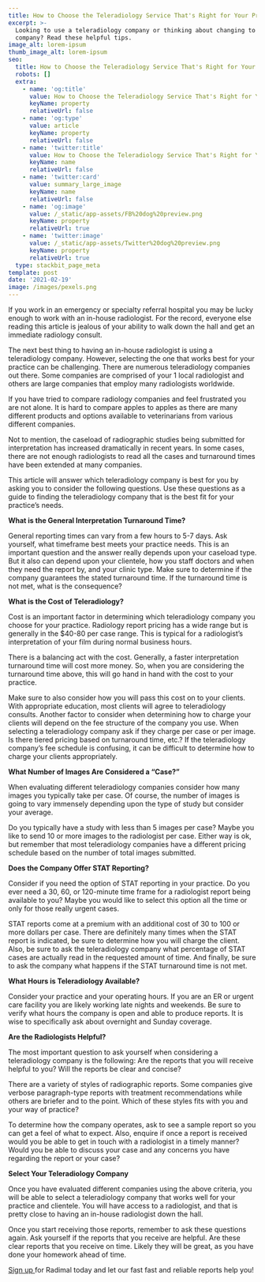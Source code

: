 ```yaml
---
title: How to Choose the Teleradiology Service That's Right for Your Practice
excerpt: >-
  Looking to use a teleradiology company or thinking about changing to a new
  company? Read these helpful tips.
image_alt: lorem-ipsum
thumb_image_alt: lorem-ipsum
seo:
  title: How to Choose the Teleradiology Service That's Right for Your Practice
  robots: []
  extra:
    - name: 'og:title'
      value: How to Choose the Teleradiology Service That's Right for Your Practice
      keyName: property
      relativeUrl: false
    - name: 'og:type'
      value: article
      keyName: property
      relativeUrl: false
    - name: 'twitter:title'
      value: How to Choose the Teleradiology Service That's Right for Your Practice
      keyName: name
      relativeUrl: false
    - name: 'twitter:card'
      value: summary_large_image
      keyName: name
      relativeUrl: false
    - name: 'og:image'
      value: /_static/app-assets/FB%20dog%20preview.png
      keyName: property
      relativeUrl: true
    - name: 'twitter:image'
      value: /_static/app-assets/Twitter%20dog%20preview.png
      keyName: property
      relativeUrl: true
  type: stackbit_page_meta
template: post
date: '2021-02-19'
image: /images/pexels.png
---
```

If you work in an emergency or specialty referral hospital you may be lucky enough to work with an in-house radiologist. For the record, everyone else reading this article is jealous of your ability to walk down the hall and get an immediate radiology consult.

The next best thing to having an in-house radiologist is using a teleradiology company. However, selecting the one that works best for your practice can be challenging. There are numerous teleradiology companies out there. Some companies are comprised of your 1 local radiologist and others are large companies that employ many radiologists worldwide.

If you have tried to compare radiology companies and feel frustrated you are not alone. It is hard to compare apples to apples as there are many different products and options available to veterinarians from various different companies.

Not to mention, the caseload of radiographic studies being submitted for interpretation has increased dramatically in recent years. In some cases, there are not enough radiologists to read all the cases and turnaround times have been extended at many companies.

This article will answer which teleradiology company is best for you by asking you to consider the following questions. Use these questions as a guide to finding the teleradiology company that is the best fit for your practice’s needs.

**What is the General Interpretation Turnaround Time?**

General reporting times can vary from a few hours to 5-7 days. Ask yourself, what timeframe best meets your practice needs. This is an important question and the answer really depends upon your caseload type. But it also can depend upon your clientele, how you staff doctors and when they need the report by, and your clinic type. Make sure to determine if the company guarantees the stated turnaround time. If the turnaround time is not met, what is the consequence?

**What is the Cost of Teleradiology?**

Cost is an important factor in determining which teleradiology company you choose for your practice. Radiology report pricing has a wide range but is generally in the $40-80 per case range. This is typical for a radiologist’s interpretation of your film during normal business hours.

There is a balancing act with the cost. Generally, a faster interpretation turnaround time will cost more money. So, when you are considering the turnaround time above, this will go hand in hand with the cost to your practice.

Make sure to also consider how you will pass this cost on to your clients. With appropriate education, most clients will agree to teleradiology consults. Another factor to consider when determining how to charge your clients will depend on the fee structure of the company you use. When selecting a teleradiology company ask if they charge per case or per image. Is there tiered pricing based on turnaround time, etc.? If the teleradiology company’s fee schedule is confusing, it can be difficult to determine how to charge your clients appropriately.

**What Number of Images Are Considered a “Case?”**

When evaluating different teleradiology companies consider how many images you typically take per case. Of course, the number of images is going to vary immensely depending upon the type of study but consider your average.

Do you typically have a study with less than 5 images per case? Maybe you like to send 10 or more images to the radiologist per case. Either way is ok, but remember that most teleradiology companies have a different pricing schedule based on the number of total images submitted.

**Does the Company Offer STAT Reporting?**

Consider if you need the option of STAT reporting in your practice. Do you ever need a 30, 60, or 120-minute time frame for a radiologist report being available to you? Maybe you would like to select this option all the time or only for those really urgent cases.

STAT reports come at a premium with an additional cost of 30 to 100 or more dollars per case. There are definitely many times when the STAT report is indicated, be sure to determine how you will charge the client. Also, be sure to ask the teleradiology company what percentage of STAT cases are actually read in the requested amount of time. And finally, be sure to ask the company what happens if the STAT turnaround time is not met.

**What Hours is Teleradiology Available?**

Consider your practice and your operating hours. If you are an ER or urgent care facility you are likely working late nights and weekends. Be sure to verify what hours the company is open and able to produce reports. It is wise to specifically ask about overnight and Sunday coverage.

**Are the Radiologists Helpful?**

The most important question to ask yourself when considering a teleradiology company is the following: Are the reports that you will receive helpful to you? Will the reports be clear and concise?

There are a variety of styles of radiographic reports. Some companies give verbose paragraph-type reports with treatment recommendations while others are briefer and to the point. Which of these styles fits with you and your way of practice?

To determine how the company operates, ask to see a sample report so you can get a feel of what to expect. Also, enquire if once a report is received would you be able to get in touch with a radiologist in a timely manner? Would you be able to discuss your case and any concerns you have regarding the report or your case?

**Select Your Teleradiology Company**

Once you have evaluated different companies using the above criteria, you will be able to select a teleradiology company that works well for your practice and clientele. You will have access to a radiologist, and that is pretty close to having an in-house radiologist down the hall.

Once you start receiving those reports, remember to ask these questions again. Ask yourself if the reports that you receive are helpful. Are these clear reports that you receive on time. Likely they will be great, as you have done your homework ahead of time.

[Sign up ](https://radimal.us.auth0.com/login?state=g6Fo2SBHdHVuMkp0akVRcXE2SFRXdUhNQVVPVVNjeTg2SEVfTqN0aWTZIHJaVEhmZ3BBNDdoLVVNbHZSdEJPSU1mVHZBaHhtNW9Xo2NpZNkgOUtvVzJpeUpBR0hyZGxEemNLZXd6UTlRWndsdHFycUw\&client=9KoW2iyJAGHrdlDzcKewzQ9QZwltqrqL\&protocol=oauth2\&audience=hasura\&redirect_uri=https%3A%2F%2Fvet.radimal.ai%2Fdicom-setup\&scope=openid%20profile%20email\&response_type=code\&response_mode=query\&nonce=My5JdkV6Q3cwZUlTNXdsbWJuZWF6ODlPMTZhLmJqaHZCZmVIWWxjQk53bQ%3D%3D\&code_challenge=QnxFu8FbK2yc1qg4aCK88Aznh5bep7F3D0NsDGfplEc\&code_challenge_method=S256\&auth0Client=eyJuYW1lIjoiYXV0aDAtcmVhY3QiLCJ2ZXJzaW9uIjoiMS4yLjAifQ%3D%3D)for Radimal today and let our fast fast and reliable reports help you!
